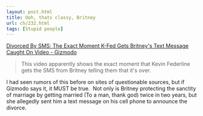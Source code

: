 ```yaml
---
layout: post.html
title: Ooh, thats classy, Britney
url: ch/232.html
tags: [Stupid people]
---
```

[Divorced By SMS: The Exact Moment K-Fed Gets Britney's Text Message Caught On Video - Gizmodo](http://www.gizmodo.com/gadgets/cellphones/divorced-by-sms-the-exact-moment-kfed-gets-britneys-text-message-caught-on-video-213448.php)

> This video apparently shows the exact moment that Kevin Federline gets the SMS from Britney telling them that it's over.

I had seen rumors of this before on sites of questionable sources, but if Gizmodo says it, it MUST be true.  Not only is Britney protecting the sanctity of marriage by getting married (To a man, thank god) twice in two years, but she allegedly sent him a text message on his cell phone to announce the divorce.
